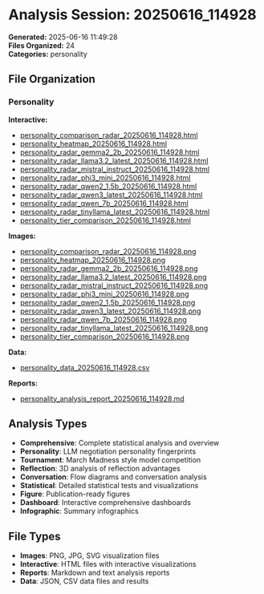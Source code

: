 # Analysis Session: 20250616_114928

**Generated:** 2025-06-16 11:49:28  
**Files Organized:** 24  
**Categories:** personality

## File Organization

### Personality

**Interactive:**
- [personality_comparison_radar_20250616_114928.html](./personality/interactive/personality_comparison_radar_20250616_114928.html)
- [personality_heatmap_20250616_114928.html](./personality/interactive/personality_heatmap_20250616_114928.html)
- [personality_radar_gemma2_2b_20250616_114928.html](./personality/interactive/personality_radar_gemma2_2b_20250616_114928.html)
- [personality_radar_llama3.2_latest_20250616_114928.html](./personality/interactive/personality_radar_llama3.2_latest_20250616_114928.html)
- [personality_radar_mistral_instruct_20250616_114928.html](./personality/interactive/personality_radar_mistral_instruct_20250616_114928.html)
- [personality_radar_phi3_mini_20250616_114928.html](./personality/interactive/personality_radar_phi3_mini_20250616_114928.html)
- [personality_radar_qwen2_1.5b_20250616_114928.html](./personality/interactive/personality_radar_qwen2_1.5b_20250616_114928.html)
- [personality_radar_qwen3_latest_20250616_114928.html](./personality/interactive/personality_radar_qwen3_latest_20250616_114928.html)
- [personality_radar_qwen_7b_20250616_114928.html](./personality/interactive/personality_radar_qwen_7b_20250616_114928.html)
- [personality_radar_tinyllama_latest_20250616_114928.html](./personality/interactive/personality_radar_tinyllama_latest_20250616_114928.html)
- [personality_tier_comparison_20250616_114928.html](./personality/interactive/personality_tier_comparison_20250616_114928.html)

**Images:**
- [personality_comparison_radar_20250616_114928.png](./personality/images/personality_comparison_radar_20250616_114928.png)
- [personality_heatmap_20250616_114928.png](./personality/images/personality_heatmap_20250616_114928.png)
- [personality_radar_gemma2_2b_20250616_114928.png](./personality/images/personality_radar_gemma2_2b_20250616_114928.png)
- [personality_radar_llama3.2_latest_20250616_114928.png](./personality/images/personality_radar_llama3.2_latest_20250616_114928.png)
- [personality_radar_mistral_instruct_20250616_114928.png](./personality/images/personality_radar_mistral_instruct_20250616_114928.png)
- [personality_radar_phi3_mini_20250616_114928.png](./personality/images/personality_radar_phi3_mini_20250616_114928.png)
- [personality_radar_qwen2_1.5b_20250616_114928.png](./personality/images/personality_radar_qwen2_1.5b_20250616_114928.png)
- [personality_radar_qwen3_latest_20250616_114928.png](./personality/images/personality_radar_qwen3_latest_20250616_114928.png)
- [personality_radar_qwen_7b_20250616_114928.png](./personality/images/personality_radar_qwen_7b_20250616_114928.png)
- [personality_radar_tinyllama_latest_20250616_114928.png](./personality/images/personality_radar_tinyllama_latest_20250616_114928.png)
- [personality_tier_comparison_20250616_114928.png](./personality/images/personality_tier_comparison_20250616_114928.png)

**Data:**
- [personality_data_20250616_114928.csv](./personality/data/personality_data_20250616_114928.csv)

**Reports:**
- [personality_analysis_report_20250616_114928.md](./personality/reports/personality_analysis_report_20250616_114928.md)


## Analysis Types

- **Comprehensive**: Complete statistical analysis and overview
- **Personality**: LLM negotiation personality fingerprints
- **Tournament**: March Madness style model competition
- **Reflection**: 3D analysis of reflection advantages
- **Conversation**: Flow diagrams and conversation analysis
- **Statistical**: Detailed statistical tests and visualizations
- **Figure**: Publication-ready figures
- **Dashboard**: Interactive comprehensive dashboards
- **Infographic**: Summary infographics

## File Types

- **Images**: PNG, JPG, SVG visualization files
- **Interactive**: HTML files with interactive visualizations
- **Reports**: Markdown and text analysis reports
- **Data**: JSON, CSV data files and results
